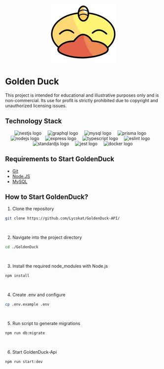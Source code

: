 <div align="center">
  <a href="https://goldenduck.vercel.app/" target="_blank">
        <img src="/assets/GoldenDuck.webp" alt="Golden-Duck Logo" />
  </a>
</div>

# Golden Duck

This project is intended for educational and illustrative purposes only and is non-commercial. Its use for profit is strictly prohibited due to copyright and unauthorized licensing issues.

## Technology Stack

<div align="center">
  <img src="https://cdn.jsdelivr.net/gh/devicons/devicon@latest/icons/nestjs/nestjs-original.svg" height="40" alt="nestjs logo"  />
  <img width="12" />
  <img src="https://cdn.jsdelivr.net/gh/devicons/devicon@latest/icons/graphql/graphql-plain.svg" height="40" alt="graphql logo"  />
  <img width="12" />
  <img src="https://www.mysql.com/common/logos/logo-mysql-170x115.png" height="40" alt="mysql logo"  />
  <img width="12" />
  <img src="https://www.prisma.io/images/favicon-32x32.png" height="40" alt="prisma logo"  />
  <img width="12" />
  <img src="https://nodejs.org/static/images/favicons/favicon.png" height="40" alt="nodejs logo"  />
  <img width="12" />
  <img src="https://expressjs.com/images/favicon.png" height="40" alt="express logo"  />
  <img width="12" />
  <img src="https://cdn.jsdelivr.net/gh/devicons/devicon/icons/typescript/typescript-original.svg" height="40" alt="typescript logo"  />
  <img width="12" />
  <img src="https://eslint.org/favicon.ico" height="40" alt="eslint logo"  />
  <img width="12" />
  <img src="https://standardjs.com/android-chrome-192x192.png" height="40" alt="standardjs logo"  />
  <img width="12" />
  <img src="https://jestjs.io/img/jest.png" height="40" alt="jest logo"  />
  <img width="12" />
	<img src="https://cdn.jsdelivr.net/gh/devicons/devicon@latest/icons/docker/docker-original.svg" height="40" alt="docker logo"  />
</div>

## Requirements to Start GoldenDuck

- [Git](https://www.git-scm.com/downloads)
- [Node.JS](https://nodejs.org/es/download/)
- [MySQL](https://dev.mysql.com/downloads/)

## How to Start GoldenDuck?

1. Clone the repository

```bash
git clone https://github.com/Lycokat/GoldenDuck-API/
```

<br/>

2. Navigate into the project directory

```bash
cd ./GoldenDuck
```

<br/>

3. Install the required node_modules with Node.js

```bash
npm install
```

<br/>

4. Create .env and configure

```bash
cp .env.example .env
```

<br/>

5. Run script to generate migrations

```bash
npm run db:migrate
```

<br/>

6. Start GoldenDuck-Api

```bash
npm run start:dev
```

<br/>

